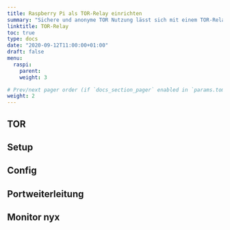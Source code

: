 ```yaml
---
title: Raspberry Pi als TOR-Relay einrichten
summary: "Sichere und anonyme TOR Nutzung lässt sich mit einem TOR-Relay unterstützen."
linktitle: TOR-Relay
toc: true
type: docs
date: "2020-09-12T11:00:00+01:00"
draft: false
menu:
  raspi:
    parent: 
    weight: 3

# Prev/next pager order (if `docs_section_pager` enabled in `params.toml`)
weight: 2
---
```

## TOR

## Setup

## Config

## Portweiterleitung

## Monitor nyx

